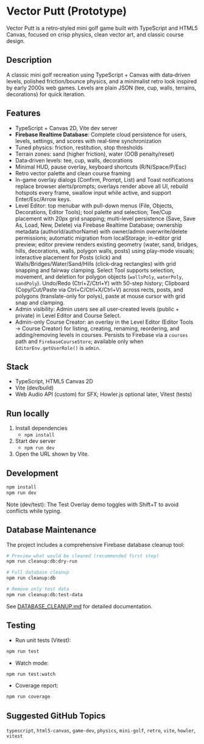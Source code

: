 # Vector Putt (Prototype)

Vector Putt is a retro‑styled mini golf game built with TypeScript and HTML5 Canvas, focused on crisp physics, clean vector art, and classic course design.

## Description

A classic mini golf recreation using TypeScript + Canvas with data‑driven levels, polished friction/bounce physics, and a minimalist retro look inspired by early 2000s web games. Levels are plain JSON (tee, cup, walls, terrains, decorations) for quick iteration.

## Features

- TypeScript + Canvas 2D, Vite dev server
- **Firebase Realtime Database**: Complete cloud persistence for users, levels, settings, and scores with real-time synchronization
- Tuned physics: friction, restitution, stop thresholds
- Terrain zones: sand (higher friction), water (OOB penalty/reset)
- Data‑driven levels: tee, cup, walls, decorations
- Minimal HUD, pause overlay, keyboard shortcuts (R/N/Space/P/Esc)
- Retro vector palette and clean course framing
- In-game overlay dialogs (Confirm, Prompt, List) and Toast notifications replace browser alerts/prompts; overlays render above all UI, rebuild hotspots every frame, swallow input while active, and support Enter/Esc/Arrow keys.
- Level Editor: top menubar with pull-down menus (File, Objects, Decorations, Editor Tools); tool palette and selection; Tee/Cup placement with 20px grid snapping; multi-level persistence (Save, Save As, Load, New, Delete) via Firebase Realtime Database; ownership metadata (authorId/authorName) with owner/admin overwrite/delete permissions; automatic migration from localStorage; in-editor grid preview; editor preview renders existing geometry (water, sand, bridges, hills, decorations, walls, polygon walls, posts) using play-mode visuals; interactive placement for Posts (click) and Walls/Bridges/Water/Sand/Hills (click-drag rectangles) with grid snapping and fairway clamping. Select Tool supports selection, movement, and deletion for polygon objects (`wallsPoly`, `waterPoly`, `sandPoly`). Undo/Redo (Ctrl+Z/Ctrl+Y) with 50-step history; Clipboard (Copy/Cut/Paste via Ctrl+C/Ctrl+X/Ctrl+V) across rects, posts, and polygons (translate-only for polys), paste at mouse cursor with grid snap and clamping.
- Admin visibility: Admin users see all user-created levels (public + private) in Level Editor and Course Select.
 - Admin-only Course Creator: an overlay in the Level Editor (Editor Tools → Course Creator) for listing, creating, renaming, reordering, and adding/removing levels in courses. Persists to Firebase via a `courses` path and `FirebaseCourseStore`; available only when `EditorEnv.getUserRole()` is `admin`.

## Stack

- TypeScript, HTML5 Canvas 2D
- Vite (dev/build)
- Web Audio API (custom) for SFX; Howler.js optional later, Vitest (tests)

## Run locally

1. Install dependencies
   - `npm install`
2. Start dev server
   - `npm run dev`
3. Open the URL shown by Vite.

## Development

```bash
npm install
npm run dev
```

Note (dev/test): The Test Overlay demo toggles with Shift+T to avoid conflicts while typing.

## Database Maintenance

The project includes a comprehensive Firebase database cleanup tool:

```bash
# Preview what would be cleaned (recommended first step)
npm run cleanup:db:dry-run

# Full database cleanup
npm run cleanup:db

# Remove only test data
npm run cleanup:db:test-data
```

See [DATABASE_CLEANUP.md](docs/DATABASE_CLEANUP.md) for detailed documentation.

## Testing

- Run unit tests (Vitest):

```bash
npm run test
```

- Watch mode:

```bash
npm run test:watch
```

- Coverage report:

```bash
npm run coverage
```

## Suggested GitHub Topics

`typescript`, `html5-canvas`, `game-dev`, `physics`, `mini-golf`, `retro`, `vite`, `howler`, `vitest`
